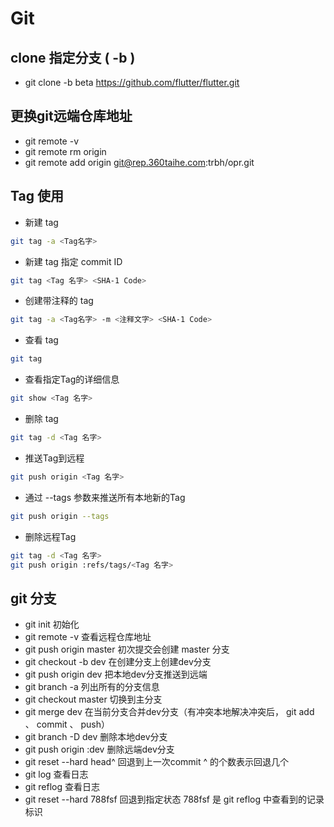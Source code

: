 # Git

## clone 指定分支 (  -b )
  * git clone -b beta https://github.com/flutter/flutter.git

## 更换git远端仓库地址
  * git remote -v
  * git remote rm origin
  * git remote add origin git@rep.360taihe.com:trbh/opr.git
## Tag 使用
  * 新建 tag
  ```bash
  git tag -a <Tag名字>
  ```
  * 新建 tag 指定 commit ID
  ```bash
  git tag <Tag 名字> <SHA-1 Code>
  ```
  * 创建带注释的 tag
  ```bash
  git tag -a <Tag名字> -m <注释文字> <SHA-1 Code>
  ```
  * 查看 tag
  ```bash
  git tag
  ```
  * 查看指定Tag的详细信息
  ```bash
  git show <Tag 名字>
  ```
  * 删除 tag
  ```bash
  git tag -d <Tag 名字>
  ```
  * 推送Tag到远程
  ```bash
  git push origin <Tag 名字>
  ```
  * 通过 --tags 参数来推送所有本地新的Tag
  ```bash
  git push origin --tags
  ```
  * 删除远程Tag
  ```bash
  git tag -d <Tag 名字>
  git push origin :refs/tags/<Tag 名字>
  ```
## git 分支
  * git init 初始化
  * git remote -v 查看远程仓库地址
  * git push origin master  初次提交会创建 master 分支
  * git checkout -b dev 在创建分支上创建dev分支
  * git push origin dev 把本地dev分支推送到远端
  * git branch -a 列出所有的分支信息
  * git checkout master 切换到主分支
  * git merge dev 在当前分支合并dev分支（有冲突本地解决冲突后， git add 、 commit 、 push）
  * git branch -D dev 删除本地dev分支
  * git push origin :dev 删除远端dev分支
  * git reset --hard head^ 回退到上一次commit ^ 的个数表示回退几个
  * git log 查看日志
  * git reflog 查看日志
  * git reset --hard 788fsf 回退到指定状态 788fsf 是 git reflog 中查看到的记录标识

